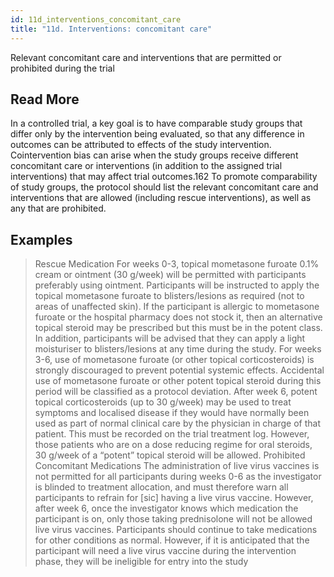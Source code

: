 ```yaml
---
id: 11d_interventions_concomitant_care
title: "11d. Interventions: concomitant care"
---
```

Relevant concomitant care and interventions that are permitted or prohibited during the trial

## Read More

In a controlled trial, a key goal is to have comparable study groups that differ only by the intervention being evaluated, so that any difference in outcomes can be attributed to effects of the study intervention. Cointervention bias can arise when the study groups receive different concomitant care or interventions (in addition to the assigned trial interventions) that may affect trial outcomes.162 To promote comparability of study groups, the protocol should list the relevant concomitant care and interventions that are allowed (including rescue interventions), as well as any that are prohibited.

## Examples

> Rescue Medication
For weeks 0-3, topical mometasone furoate 0.1% cream or ointment (30 g/week) will be permitted with participants preferably using ointment. Participants will be instructed to apply the topical mometasone furoate to blisters/lesions as required (not to areas of unaffected skin). If the participant is allergic to mometasone furoate or the hospital pharmacy does not stock it, then an alternative topical steroid may be prescribed but this must be in the potent class. In addition, participants will be advised that they can apply a light moisturiser to blisters/lesions at any time during the study.
For weeks 3-6, use of mometasone furoate (or other topical corticosteroids) is strongly discouraged to prevent potential systemic effects. Accidental use of mometasone furoate or other potent topical steroid during this period will be classified as a protocol deviation.
After week 6, potent topical corticosteroids (up to 30 g/week) may be used to treat symptoms and localised disease if they would have normally been used as part of normal clinical care by the physician in charge of that patient. This must be recorded on the trial treatment log.
However, those patients who are on a dose reducing regime for oral steroids, 30 g/week of a “potent” topical steroid will be allowed.
Prohibited Concomitant Medications
The administration of live virus vaccines is not permitted for all participants during weeks 0-6 as the investigator is blinded to treatment allocation, and must therefore warn all participants to refrain for [sic] having a live virus vaccine. However, after week 6, once the investigator knows which medication the participant is on, only those taking prednisolone will not be allowed live virus vaccines.
Participants should continue to take medications for other conditions as normal. However, if it is anticipated that the participant will need a live virus vaccine during the intervention phase, they will be ineligible for entry into the study